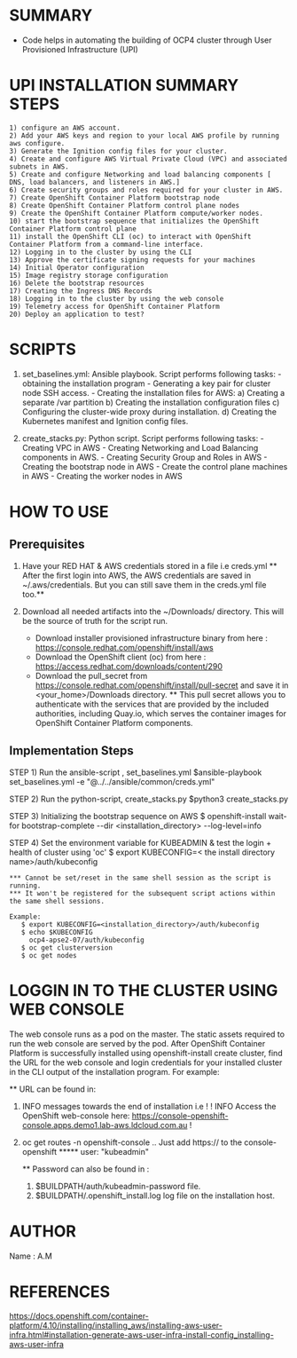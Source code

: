 SUMMARY
========
- Code helps in automating the building of OCP4 cluster through User Provisioned Infrastructure (UPI)

UPI INSTALLATION SUMMARY STEPS
==============================
    1) configure an AWS account.
    2) Add your AWS keys and region to your local AWS profile by running aws configure.
    3) Generate the Ignition config files for your cluster.
    4) Create and configure AWS Virtual Private Cloud (VPC) and associated subnets in AWS.
    5) Create and configure Networking and load balancing components [ DNS, load balancers, and listeners in AWS.]
    6) Create security groups and roles required for your cluster in AWS.
    7) Create OpenShift Container Platform bootstrap node
    8) Create OpenShift Container Platform control plane nodes
    9) Create the OpenShift Container Platform compute/worker nodes.
    10) start the bootstrap sequence that initializes the OpenShift Container Platform control plane
    11) install the OpenShift CLI (oc) to interact with OpenShift Container Platform from a command-line interface. 
    12) Logging in to the cluster by using the CLI
    13) Approve the certificate signing requests for your machines
    14) Initial Operator configuration
    15) Image registry storage configuration
    16) Delete the bootstrap resources
    17) Creating the Ingress DNS Records
    18) Logging in to the cluster by using the web console
    19) Telemetry access for OpenShift Container Platform
    20) Deploy an application to test?



SCRIPTS
=========
1) set_baselines.yml: Ansible playbook. 
                      Script performs following tasks:
                      - obtaining the installation program
                      - Generating a key pair for cluster node SSH access.
                      - Creating the installation files for AWS:
                          a) Creating a separate /var partition
                          b) Creating the installation configuration files
                          c) Configuring the cluster-wide proxy during installation.
                          d) Creating the Kubernetes manifest and Ignition config files.

2) create_stacks.py: Python script.
                     Script performs following tasks:
                     - Creating VPC in AWS
                     - Creating Networking and Load Balancing components in AWS.
                     - Creating Security Group and Roles in AWS
                     - Creating the bootstrap node in AWS
                     - Create the control plane machines in AWS
                     - Creating the worker nodes in AWS


HOW TO USE
===========

Prerequisites
---------------

1) Have your RED HAT & AWS credentials stored in a file i.e creds.yml
** After the first login into AWS, the AWS credentials are saved in ~/.aws/credentials. But you can still save them in the creds.yml file too.**

2) Download all needed artifacts into the ~/Downloads/ directory. This will be the source of truth for the script run.
   - Download installer provisioned infrastructure binary from here : https://console.redhat.com/openshift/install/aws
   - Download the OpenShift client (oc) from here : https://access.redhat.com/downloads/content/290
   - Download the pull_secret from https://console.redhat.com/openshift/install/pull-secret and save it in <your_home>/Downloads directory.
   ** This pull secret allows you to authenticate with the services that are provided by the included authorities, including Quay.io, 
      which serves the container images for OpenShift Container Platform components.



Implementation Steps
--------------------

STEP 1) Run the ansible-script , set_baselines.yml
        $ansible-playbook set_baselines.yml -e "@../../ansible/common/creds.yml"

STEP 2) Run the python-script, create_stacks.py
       $python3 create_stacks.py

STEP 3) Initializing the bootstrap sequence on AWS 
       $ openshift-install wait-for bootstrap-complete --dir <installation_directory> --log-level=info 

STEP 4) Set the environment variable for KUBEADMIN & test the login + health of cluster using 'oc'
       $ export KUBECONFIG=< the install directory name>/auth/kubeconfig

    *** Cannot be set/reset in the same shell session as the script is running.
    *** It won't be registered for the subsequent script actions within the same shell sessions.

    Example:
       $ export KUBECONFIG=<installation_directory>/auth/kubeconfig
       $ echo $KUBECONFIG 
         ocp4-apse2-07/auth/kubeconfig
       $ oc get clusterversion
       $ oc get nodes


LOGGIN IN TO THE CLUSTER USING WEB CONSOLE
==========================================

The web console runs as a pod on the master. The static assets required to run the web console are served by the pod. 
After OpenShift Container Platform is successfully installed using openshift-install create cluster, find the URL for 
the web console and login credentials for your installed cluster in the CLI output of the installation program. For example:

** URL can be found in:
1) INFO messages towards the end of installation i.e 
        !
        !
        INFO Access the OpenShift web-console here: https://console-openshift-console.apps.demo1.lab-aws.ldcloud.com.au
        !

2) oc get routes -n openshift-console .. Just add https:// to the console-openshift ***** 
    user: "kubeadmin"

    ** Password can also be found in : 
    1) $BUILDPATH/auth/kubeadmin-password file.
    2) $BUILDPATH/.openshift_install.log log file on the installation host.
     

AUTHOR
======    

Name : A.M

REFERENCES
===========

https://docs.openshift.com/container-platform/4.10/installing/installing_aws/installing-aws-user-infra.html#installation-generate-aws-user-infra-install-config_installing-aws-user-infra

